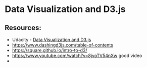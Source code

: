 # Data Visualization and D3.js

## Resources:
* Udacity - [Data Visualization and D3.js](https://www.udacity.com/course/viewer#!/c-ud507/l-3068848585/m-3081638937)
* https://www.dashingd3js.com/table-of-contents
* https://square.github.io/intro-to-d3/
* https://www.youtube.com/watch?v=8jvoTV54nXw good video
* 